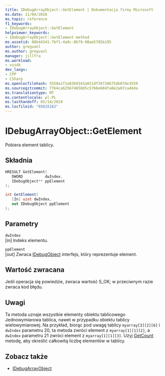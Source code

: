 ```yaml
---
title: IDebugArrayObject::GetElement | Dokumentacja firmy Microsoft
ms.date: 11/04/2016
ms.topic: reference
f1_keywords:
- IDebugArrayObject::GetElement
helpviewer_keywords:
- IDebugArrayObject::GetElement method
ms.assetid: 08b44341-7bf1-4a8c-8b79-98ae5785b195
author: gregvanl
ms.author: gregvanl
manager: jillfra
ms.workload:
- vssdk
dev_langs:
- CPP
- CSharp
ms.openlocfilehash: 5550a1f1e83b9343a031df39728675db07de3559
ms.sourcegitcommit: 77b4ca625674658d5c5766e684fa0e2a07cad4da
ms.translationtype: MT
ms.contentlocale: pl-PL
ms.lasthandoff: 05/14/2019
ms.locfileid: "65615162"
---
```

# <a name="idebugarrayobjectgetelement"></a>IDebugArrayObject::GetElement
Pobiera element tablicy.

## <a name="syntax"></a>Składnia

```cpp
HRESULT GetElement( 
   DWORD          dwIndex,
   IDebugObject** ppElement
);
```

```csharp
int GetElement(
   [In] uint dwIndex,
   out IDebugObject ppElement
);
```

## <a name="parameters"></a>Parametry
`dwIndex`\
[in] Indeks elementu.

`ppElement`\
[out] Zwraca [IDebugObject](../../../extensibility/debugger/reference/idebugobject.md) interfejs, który reprezentuje element.

## <a name="return-value"></a>Wartość zwracana
 Jeśli operacja się powiedzie, zwraca wartość S_OK; w przeciwnym razie zwraca kod błędu.

## <a name="remarks"></a>Uwagi
 Ta metoda uznaje wszystkie elementy obiektu tablicowego Jednowymiarowa tablica, nawet w przypadku obiektu tablicy wielowymiarowej. Na przykład, biorąc pod uwagę tablicy `myarray[3][2][6]` i `dwIndex` parametru 20, ta metoda zwróci element z `myarray[1][1][2]`, a `dwIndex` parametru 21 zwróci element z `myarray[1][1][3]`. Użyj [GetCount](../../../extensibility/debugger/reference/idebugarrayobject-getcount.md) metodę, aby określić całkowitą liczbę elementów w tablicy.

## <a name="see-also"></a>Zobacz także
- [IDebugArrayObject](../../../extensibility/debugger/reference/idebugarrayobject.md)
